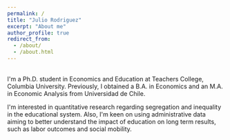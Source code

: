 ```yaml
---
permalink: /
title: "Julio Rodriguez"
excerpt: "About me"
author_profile: true
redirect_from: 
  - /about/
  - /about.html
---
```


<br>
I'm a Ph.D. student in Economics and Education at Teachers College, Columbia University. Previously, I obtained a B.A. in Economics and an M.A. in Economic Analysis from Universidad de Chile.

I'm interested in quantitative research regarding segregation and inequality in the educational system. Also, I'm keen on using administrative data aiming to better understand the impact of education on long term results, such as labor outcomes and social mobility.

